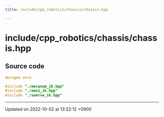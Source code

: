 ```yaml
---
title: include/cpp_robotics/chassis/chassis.hpp

---
```


# include/cpp_robotics/chassis/chassis.hpp






## Source code

```cpp
#pragma once

#include "./mecanum_ik.hpp"
#include "./omni_ik.hpp"
#include "./swerve_ik.hpp"
```


-------------------------------

Updated on 2022-10-02 at 13:22:12 +0900
